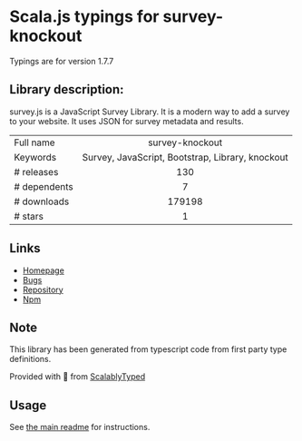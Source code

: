
# Scala.js typings for survey-knockout

Typings are for version 1.7.7

## Library description:
survey.js is a JavaScript Survey Library. It is a modern way to add a survey to your website. It uses JSON for survey metadata and results.

|                    |                 |
| ------------------ | :-------------: |
| Full name          | survey-knockout |
| Keywords           | Survey, JavaScript, Bootstrap, Library, knockout |
| # releases         | 130 |
| # dependents       | 7 |
| # downloads        | 179198 |
| # stars            | 1 |

## Links
- [Homepage](https://surveyjs.io/)
- [Bugs](https://github.com/surveyjs/surveyjs/issues)
- [Repository](https://github.com/surveyjs/surveyjs)
- [Npm](https://www.npmjs.com/package/survey-knockout)
    


## Note
This library has been generated from typescript code from first party type definitions.

Provided with :purple_heart: from [ScalablyTyped](https://github.com/oyvindberg/ScalablyTyped)

## Usage
See [the main readme](../../readme.md) for instructions.


